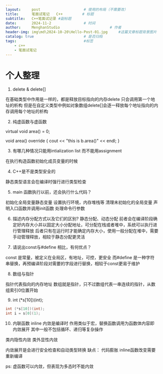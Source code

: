 ```yaml
---
layout:     post   				    # 使用的布局（不需要改）
title:      笔面试笔记   C++			# 标题 
subtitle:   C++笔面试记录 #副标题
date:       2024-11-2				# 时间
author:     MenghanStudio 						# 作者
header-img: img\md\2024-10-20\Hello-Post-01.jpg 	#这篇文章标题背景图片
catalog: true 						# 是否归档
tags:								#标签
    - c++
    - 笔面试笔记
---
```

# 个人整理
1. delete & delete[]

在基础类型中作用是一样的，都是释放目标指向的内存delete 只会调用第一个地址的析构
但是在自定义类型中例如对象数组delete[]会逐一释放每个地址指向的内存调用每个地址的析构

2. 纯虚函数与虚函数

virtual void area() = 0;

void area() override { cout << "this is b.area()" << endl; }


3. 有哪几种情况只能用intialization list 而不能用assignment


在执行构造函数初始化成员变量的时候


4. C++是不是类型安全的

静态类型语言会在编译时强行进行类型检查

5. main 函数执行以前，还会执行什么代码？

初始化全局变量静态变量
设置执行环境，内存堆栈等
清理未初始化的全局变量
声明入口函数并调用init函数
处理命令行参数


6. 描述内存分配方式以及它们的区别?
静态分配、动态分配
前者会在编译阶段确定好内存大小并以固定大小分配地址，可分配在栈或者堆中，系统可以执行进行管理释放
后者只有在运行时才能确定内存大小，使用一般分配在堆中，需要手动管理释放，相较于静态分配更灵活


7. 请说出const与#define 相比，有何优点？

const 是常量，被定义在全局区，有地址，可控，更安全
而#define 是一种字符串替换，再预编译阶段对需要的字段进行替换，相较于const更易于维护

8. 数组与指针

指针代表指向的内存地址
数组就是指针，只不过数组代表一串连续的指针，从数组索引0位置开始

9. int (*s[10])(int); 
```c++
int (*s[10])(int);
int i = s[0](1);
```

10. 内联函数 inline
内敛是编译时
作用类似于宏，替换函数调用为函数体内容即内敛展开
其中一般不包括循环、递归等复杂操作

类内隐性内敛
类外显性内敛

内敛展开是会进行安全检查和自动类型转换
缺点：
代码膨胀
inline函数改变需要重新编译

ps: 虚函数可以内敛，但表现为多态时不能内敛
